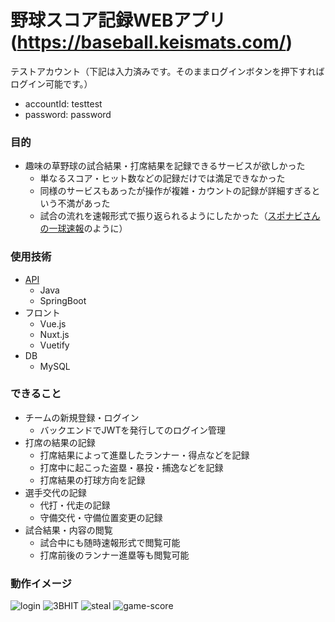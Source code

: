 # 野球スコア記録WEBアプリ(https://baseball.keismats.com/)
テストアカウント（下記は入力済みです。そのままログインボタンを押下すればログイン可能です。）
- accountId: testtest  
- password: password

### 目的
- 趣味の草野球の試合結果・打席結果を記録できるサービスが欲しかった
  - 単なるスコア・ヒット数などの記録だけでは満足できなかった
  - 同様のサービスもあったが操作が複雑・カウントの記録が詳細すぎるという不満があった
  - 試合の流れを速報形式で振り返られるようにしたかった（[スポナビさんの一球速報](https://baseball.yahoo.co.jp/npb/game/2021019604/text)のように）
  
### 使用技術  
- [API](https://github.com/k-matsumoto-214/baseball-score-api)
  - Java
  - SpringBoot
- フロント
  - Vue.js
  - Nuxt.js
  - Vuetify
- DB
  - MySQL

### できること
- チームの新規登録・ログイン
  - バックエンドでJWTを発行してのログイン管理 
- 打席の結果の記録
  - 打席結果によって進塁したランナー・得点などを記録
  - 打席中に起こった盗塁・暴投・捕逸などを記録
  - 打席結果の打球方向を記録
- 選手交代の記録
  - 代打・代走の記録
  - 守備交代・守備位置変更の記録
- 試合結果・内容の閲覧
  - 試合中にも随時速報形式で閲覧可能
  - 打席前後のランナー進塁等も閲覧可能 

### 動作イメージ
![login](https://github.com/k-matsumoto-214/baseball-score/assets/91876695/b9d51b1f-d770-4a29-a2e6-f96707b45a6f)
![3BHIT](https://github.com/k-matsumoto-214/baseball-score/assets/91876695/87c52ed5-84af-44ba-a0dd-1d022e08e54e)
![steal](https://github.com/k-matsumoto-214/baseball-score/assets/91876695/b3f6a267-09c1-4022-993b-b9b445357758)
![game-score](https://github.com/k-matsumoto-214/baseball-score/assets/91876695/0698e082-5ae0-450c-b895-f9bc2d789121)


